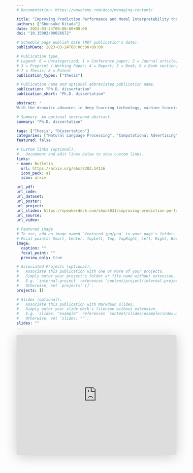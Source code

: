 ```yaml
---
# Documentation: https://wowchemy.com/docs/managing-content/

title: "Improving Prediction Performance and Model Interpretability through Attention Mechanisms from Basic and Applied Research Perspectives"
authors: ["Shunsuke Kitada"]
date: 2023-03-24T00:00:00+09:00
doi: "10.15002/00026672"

# Schedule page publish date (NOT publication's date).
publishDate: 2023-03-24T00:00:00+09:00

# Publication type.
# Legend: 0 = Uncategorized; 1 = Conference paper; 2 = Journal article;
# 3 = Preprint / Working Paper; 4 = Report; 5 = Book; 6 = Book section;
# 7 = Thesis; 8 = Patent
publication_types: ["thesis"]

# Publication name and optional abbreviated publication name.
publication: "Ph.D. dissertation"
publication_short: "Ph.D. dissertation"

abstract: "
With the dramatic advances in deep learning technology, machine learning research is focusing on improving the interpretability of model predictions as well as prediction performance in both basic and applied research. While deep learning models have much higher prediction performance than traditional machine learning models, the specific prediction process is still difficult to interpret and/or explain. This is known as the black-boxing of machine learning models and is recognized as a particularly important problem in a wide range of research fields, including manufacturing, commerce, robotics, and other industries where the use of such technology has become commonplace, as well as the medical field, where mistakes are not tolerated. This bulletin is based on the summary of the author's dissertation. The research summarized in the dissertation focuses on the attention mechanism, which has been the focus of much attention in recent years, and discusses its potential for both basic research in terms of improving prediction performance and interpretability, and applied research in terms of evaluating it for real-world applications using large data sets beyond the laboratory environment. The dissertation also concludes with a summary of the implications of these findings for subsequent research and future prospects in the field."

# Summary. An optional shortened abstract.
summary: "Ph.D. dissertation"

tags: ["Thesis", "Dissertation"]
categories: ["Natural Language Processing", "Computational Advertising", "Attention Mechanism", "Adversarial Training", "Virtual Adversarial Training", "Interpretability", "Explainability", "Ad Conversion Prediction", "Ad Discontinuation Prediction"]
featured: false

# Custom links (optional).
#   Uncomment and edit lines below to show custom links.
links:
- name: Bulletin
  url: https://arxiv.org/abs/2303.14116
  icon_pack: ai
  icon: arxiv

url_pdf:
url_code:
url_dataset:
url_poster:
url_project:
url_slides: https://speakerdeck.com/shunk031/improving-prediction-performance-and-model-interpretability-through-attention-mechanisms-from-basic-and-applied-research-perspectives-presentation-for-doctoral-dissertation
url_source:
url_video:

# Featured image
# To use, add an image named `featured.jpg/png` to your page's folder. 
# Focal points: Smart, Center, TopLeft, Top, TopRight, Left, Right, BottomLeft, Bottom, BottomRight.
image:
  caption: ""
  focal_point: ""
  preview_only: true

# Associated Projects (optional).
#   Associate this publication with one or more of your projects.
#   Simply enter your project's folder or file name without extension.
#   E.g. `internal-project` references `content/project/internal-project/index.md`.
#   Otherwise, set `projects: []`.
projects: []

# Slides (optional).
#   Associate this publication with Markdown slides.
#   Simply enter your slide deck's filename without extension.
#   E.g. `slides: "example"` references `content/slides/example/index.md`.
#   Otherwise, set `slides: ""`.
slides: ""
---
```


<iframe class="speakerdeck-iframe" frameborder="0" src="https://speakerdeck.com/player/183e269409c34898ad946cabe099f2da" title="Improving Prediction Performance and Model Interpretability through Attention Mechanisms from Basic and Applied Research Perspectives (Presentation for Doctoral Dissertation)" allowfullscreen="true" style="border: 0px; background: padding-box padding-box rgba(0, 0, 0, 0.1); margin: 0px; padding: 0px; border-radius: 6px; box-shadow: rgba(0, 0, 0, 0.2) 0px 5px 40px; width: 100%; height: auto; aspect-ratio: 560 / 420;" data-ratio="1.3333333333333333"></iframe>
